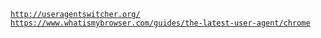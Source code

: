 <code>http://useragentswitcher.org/</code>
<code>https://www.whatismybrowser.com/guides/the-latest-user-agent/chrome</code>
